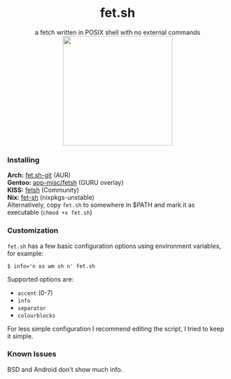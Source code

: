 <div align="center">
<h1>fet.sh</h1>
a fetch written in POSIX shell with no external commands
<br>
<img src="screenshot.png" width="250px">
</div>

### Installing
**Arch:** [fet.sh-git](https://aur.archlinux.org/packages/fet.sh-git) (AUR)  
**Gentoo:** [app-misc/fetsh](https://gpo.zugaina.org/Overlays/guru/app-misc/fetsh) (GURU overlay)  
**KISS:** [fetsh](https://github.com/kisslinux/community/tree/master/community/fetsh) (Community)  
**Nix:** [fet-sh](https://search.nixos.org/packages?show=fet-sh&query=fet-sh&channel=unstable) (nixpkgs-unstable)  
Alternatively, copy `fet.sh` to somewhere in $PATH and mark it as executable (`chmod +x fet.sh`)

### Customization
`fet.sh` has a few basic configuration options using environment variables, for example:
```
$ info='n os wm sh n' fet.sh
```
Supported options are:
- `accent` (0-7)
- `info`
- `separator`
- `colourblocks`

For less simple configuration I recommend editing the script, I tried to keep it simple.

### Known Issues
BSD and Android don't show much info.
